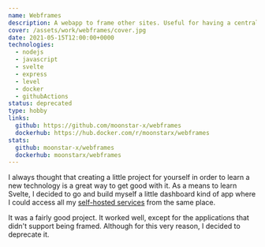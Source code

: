 ```yaml
---
name: Webframes
description: A webapp to frame other sites. Useful for having a central place for all self-hosted sites.
cover: /assets/work/webframes/cover.jpg
date: 2021-05-15T12:00:00+0000
technologies:
  - nodejs
  - javascript
  - svelte
  - express
  - level
  - docker
  - githubActions
status: deprecated
type: hobby
links:
  github: https://github.com/moonstar-x/webframes
  dockerhub: https://hub.docker.com/r/moonstarx/webframes
stats:
  github: moonstar-x/webframes
  dockerhub: moonstarx/webframes
---
```


I always thought that creating a little project for yourself in order to learn a new technology is a great
way to get good with it. As a means to learn Svelte, I decided to go and build myself a little dashboard kind of app
where I could access all my [self-hosted services](../server-setup-guide) from the same place.

It was a fairly good project. It worked well, except for the applications that didn't support being framed. Although for
this very reason, I decided to deprecate it.
